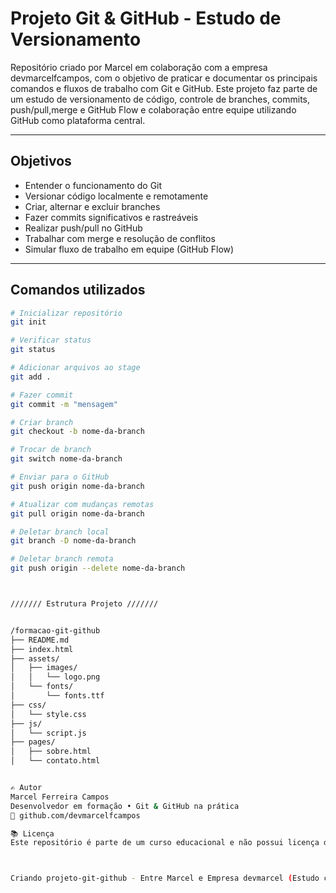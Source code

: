 # Projeto Git & GitHub - Estudo de Versionamento

Repositório criado por Marcel em colaboração com a empresa devmarcelfcampos, com o objetivo de praticar e documentar os principais comandos e fluxos de trabalho com Git e GitHub. Este projeto faz parte de um estudo de versionamento de código, controle de branches, commits, push/pull,merge e GitHub Flow e colaboração entre equipe utilizando GitHub como plataforma central.

---

##  Objetivos

- Entender o funcionamento do Git
- Versionar código localmente e remotamente
- Criar, alternar e excluir branches
- Fazer commits significativos e rastreáveis
- Realizar push/pull no GitHub
- Trabalhar com merge e resolução de conflitos
- Simular fluxo de trabalho em equipe (GitHub Flow)

---

##  Comandos utilizados

```bash
# Inicializar repositório
git init

# Verificar status
git status

# Adicionar arquivos ao stage
git add .

# Fazer commit
git commit -m "mensagem"

# Criar branch
git checkout -b nome-da-branch

# Trocar de branch
git switch nome-da-branch

# Enviar para o GitHub
git push origin nome-da-branch

# Atualizar com mudanças remotas
git pull origin nome-da-branch

# Deletar branch local
git branch -D nome-da-branch

# Deletar branch remota
git push origin --delete nome-da-branch



/////// Estrutura Projeto ///////


/formacao-git-github
├── README.md
├── index.html
├── assets/
│   ├── images/
│   │   └── logo.png
│   └── fonts/
│       └── fonts.ttf
├── css/
│   └── style.css
├── js/
│   └── script.js
├── pages/
│   ├── sobre.html
│   └── contato.html


✍️ Autor
Marcel Ferreira Campos
Desenvolvedor em formação • Git & GitHub na prática
🔗 github.com/devmarcelfcampos

📚 Licença
Este repositório é parte de um curso educacional e não possui licença de uso comercial.



Criando projeto-git-github - Entre Marcel e Empresa devmarcel (Estudo comandos git-github)
